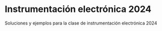 # Instrumentación electrónica 2024
Soluciones y ejemplos para la clase de instrumentación electrónica 2024
